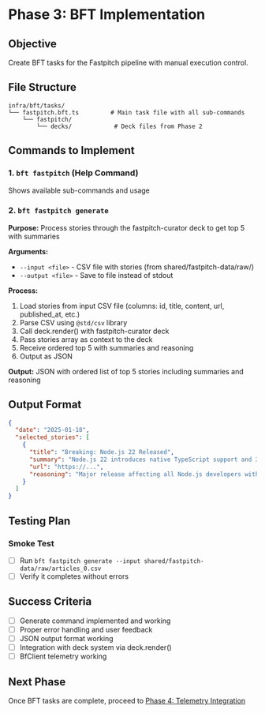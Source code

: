 # Phase 3: BFT Implementation

## Objective

Create BFT tasks for the Fastpitch pipeline with manual execution control.

## File Structure

```
infra/bft/tasks/
└── fastpitch.bft.ts         # Main task file with all sub-commands
    └── fastpitch/
        └── decks/            # Deck files from Phase 2
```

## Commands to Implement

### 1. `bft fastpitch` (Help Command)

Shows available sub-commands and usage

### 2. `bft fastpitch generate`

**Purpose:** Process stories through the fastpitch-curator deck to get top 5
with summaries

**Arguments:**

- `--input <file>` - CSV file with stories (from shared/fastpitch-data/raw/)
- `--output <file>` - Save to file instead of stdout

**Process:**

1. Load stories from input CSV file (columns: id, title, content, url,
   published_at, etc.)
2. Parse CSV using `@std/csv` library
3. Call deck.render() with fastpitch-curator deck
4. Pass stories array as context to the deck
5. Receive ordered top 5 with summaries and reasoning
6. Output as JSON

**Output:** JSON with ordered list of top 5 stories including summaries and
reasoning

## Output Format

```json
{
  "date": "2025-01-18",
  "selected_stories": [
    {
      "title": "Breaking: Node.js 22 Released",
      "summary": "Node.js 22 introduces native TypeScript support and 30% performance improvements.",
      "url": "https://...",
      "reasoning": "Major release affecting all Node.js developers with breaking changes"
    }
  ]
}
```

## Testing Plan

### Smoke Test

- [ ] Run
      `bft fastpitch generate --input shared/fastpitch-data/raw/articles_0.csv`
- [ ] Verify it completes without errors

## Success Criteria

- [ ] Generate command implemented and working
- [ ] Proper error handling and user feedback
- [ ] JSON output format working
- [ ] Integration with deck system via deck.render()
- [ ] BfClient telemetry working

## Next Phase

Once BFT tasks are complete, proceed to
[Phase 4: Telemetry Integration](./phase-4-telemetry-integration.md)
